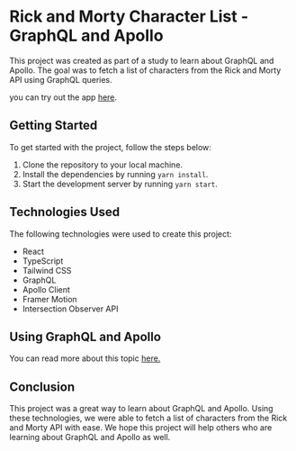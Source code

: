 # Rick and Morty Character List - GraphQL and Apollo

This project was created as part of a study to learn about GraphQL and Apollo. The goal was to fetch a list of characters from the Rick and Morty API using GraphQL queries.

you can try out the app [here](https://my-first-graph-ql-query-git-main-dellamora.vercel.app/).

## Getting Started

To get started with the project, follow the steps below:

1. Clone the repository to your local machine.
2. Install the dependencies by running `yarn install`.
3. Start the development server by running `yarn start`.

## Technologies Used

The following technologies were used to create this project:

- React
- TypeScript
- Tailwind CSS
- GraphQL
- Apollo Client
- Framer Motion
- Intersection Observer API

## Using GraphQL and Apollo

You can read more about this topic [here.](https://github.com/dellamora/my-first-GraphQL-query/blob/main/src/blogPost.md)

## Conclusion

This project was a great way to learn about GraphQL and Apollo. Using these technologies, we were able to fetch a list of characters from the Rick and Morty API with ease. We hope this project will help others who are learning about GraphQL and Apollo as well.
